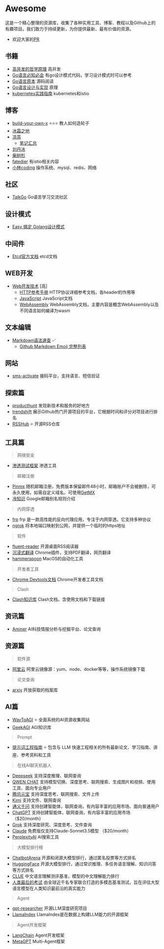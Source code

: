 # Awesome

这是一个精心整理的资源库，收集了各种实用工具、博客、教程以及Github上的有趣项目。我们致力于持续更新，为你提供最新、最有价值的资源。

- 欢迎大家的[PR](https://github.com/geekeryy/awesome/pulls)

## 书籍

- [高并发的哲学原理](https://pphc.lvwenhan.com/) 高并发
- [Go语言必知必会](https://golang.dbwu.tech/) 有go设计模式代码，学习设计模式时可以参考
- [Go语言原本](https://github.com/golang-design/under-the-hood) 源码阅读
- [Go语言设计与实现](https://draveness.me/golang) 原理
- [kubernetes实践指南](https://imroc.cc/kubernetes/) kubernetes和istio

## 博客

- [build-your-own-x](https://github.com/codecrafters-io/build-your-own-x) :star::star::star: 教人如何造轮子
- [冰霜之地](https://github.com/halfrost/Halfrost-Field)
- [凉茶](https://www.yuque.com/mrcode.cn)
  - [笔记汇总](https://github.com/zq99299/repository-summary)
- [刘丹冰](https://www.yuque.com/aceld)
- [柴树杉](https://github.com/chai2010)
- [fatedier](https://blog.fatedier.com/) 有istio相关内容
- [小林coding](https://www.xiaolincoding.com/) 操作系统、mysql、redis、网络

## 社区

- [TalkGo](https://talkgo.org/) Go语言学习交流社区

## 设计模式

- [Easy 搞定 Golang设计模式](https://www.yuque.com/aceld/lfhu8y)

## 中间件

- [Etcd官方文档](https://doczhcn.gitbook.io/etcd) etcd文档

## WEB开发

- [Web开发技术](https://developer.mozilla.org/zh-CN/docs/Web) [高]
  - [HTTP参考手册](https://developer.mozilla.org/zh-CN/docs/Web/HTTP) HTTP协议详细参考文档，各header的作用等
  - [JavaScript](https://developer.mozilla.org/zh-CN/docs/Web/JavaScript) JavaScript文档
  - [WebAssembly](https://developer.mozilla.org/zh-CN/docs/WebAssembly) WebAssembly文档，主要内容是概念WebAssembly以及不同语言如何编译为wasm

## 文本编辑

- [Markdown语法速查](https://markdown.com.cn) :white_check_mark:
  - [Github Markdown Emoji 完整列表](https://gist.github.com/rxaviers/7360908)

## 网站

- [sms-activate](https://sms-activate.guru/cn) 接码平台，支持语言、短信验证

## 探索篇

- [producthunt](https://www.producthunt.com/) 发现新技术和服务的好地方
- [trendshift](https://trendshift.io/) 展示Github热门开源项目的平台，它根据时间和评分对项目进行排名
- [RSSHub](https://github.com/DIYgod/RSSHub) :star: 开源RSS仓库

## 工具篇

> 网络安全

- [渗透测试框架](https://github.com/Manisso/fsociety) 渗透工具

> 邮箱注册

- [Pinmx](https://pinmx.com/) 随机邮箱注册，免费版本保留邮件48小时，邮箱账户不会被删除，可永久使用，如需自定义域名，可使用[GetMX](https://getmx.com/)
- [冷知识](ttps://nies.live/d/51) Google邮箱别名规则介绍

> 内网穿透

- [frp](https://gofrp.org/zh-cn/docs/) frp 是一款高性能的反向代理应用，专注于内网穿透。它支持多种协议
- [ngrok](https://ngrok.com/) 将本地端口映射到公网，并提供一个临时的https地址

> 软件

- [fluent-reader](https://github.com/yang991178/fluent-reader) 开源桌面RSS阅读器
- [沉浸式翻译](https://immersivetranslate.com/zh-Hans/) Chrome插件，支持PDF翻译，网页翻译
- [hammerspoon](https://www.hammerspoon.org/) MacOS的自动化工具

> 开发者工具

- [Chrome Devtools文档](https://developer.chrome.com/docs/devtools) Chrome开发者工具文档

> Clash

- [Clash知识库](https://clash.wiki/) Clash文档，含使用文档和下载链接

## 资讯篇

- [Aminer](https://www.aminer.cn/) AI科技情报分析与挖掘平台、论文查询

## 资源篇

> 软件源

- [阿里云](https://developer.aliyun.com/mirror) 阿里云镜像源：yum、node、docker等等，操作系统镜像下载

> 论文查询

- [arxiv](https://arxiv.org/) 开放获取的档案库

## AI篇

- [WayToAGI](https://www.waytoagi.com/zh) :star: 全面系统的AI资源收集网站
- [GeekAGI](https://geek-agi.feishu.cn/wiki/B9rYwwg6xidZYJkbrlscxTQFnOc) AGI知识库

> Prompt

- [提示词工程指南](https://github.com/dair-ai/Prompt-Engineering-Guide) :star:  包含与 LLM 快速工程相关的所有最新论文、学习指南、讲座、参考资料和工具

> 在线AI聊天机器人

- [Deepseek](https://chat.deepseek.com/) 支持深度推理、联网查询
- [QWEN CHAT](https://chat.qwen.ai/) 支持模型切换、深度思考、联网搜索、生成图片和视频、使用工具、面向专业用户
- [腾讯元宝](https://yuanbao.tencent.com/) 支持深度思考、联网搜索、文件上传
- [Kimi](https://kimi.moonshot.cn/) 支持文件、联网查询
- [通义千问](https://tongyi.aliyun.com/qianwen/) 支持创建智能体，联网查询，有内容丰富的应用市场、面向普通用户
- [ChatGPT](https://chatgpt.com/) 支持创建智能体，联网查询，有内容丰富的应用市场 （$20/month）
- [Grok](https://grok.com/) 支持深度研究、深度思考、文件查询
- [Claude](https://claude.ai/) 免费版仅支持Claude-Sonnet3.5模型 （$20/month）
- [PerplexityAI](https://www.perplexity.ai/) AI搜索工具

> 大模型排行榜

- [ChatbotArena](https://lmarena.ai/) 开源和闭源大模型排行，通过匿名投票等方式排名
- [HuggingFace](https://huggingface.co/spaces/open-llm-leaderboard/open_llm_leaderboard) 开源大模型排行，通过常识推理、多任务语言理解、知识问答等方式排名
- [CLUE](https://www.superclueai.com/) 中文语言理解测评基准，模型的中文理解能力排行
- [人类最后的考试](https://lastexam.ai/) 由全球近千名专家联合打造的多模态基准测试，旨在评估大型语言模型在人类知识最前沿的真实能力

> Agent

- [gpt-researcher](https://github.com/assafelovic/gpt-researcher) 开源LLM深度研究项目
- [LlamaIndex](https://github.com/run-llama/llama_index) LlamaIndex是在数据上构建LLM能力的开源框架

> Agent开发框架

- [LangChain](https://github.com/langchain-ai/langchain) Agent开发框架
- [MetaGPT](https://github.com/geekan/MetaGPT) Multi-Agent框架
